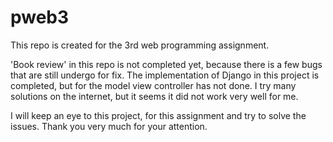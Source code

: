 # pweb3
This repo is created for the 3rd web programming assignment.
 
'Book review' in this repo is not completed yet, because there is a few bugs that are still undergo for fix.
The implementation of Django in this project is completed, but for the model view controller has not done. 
I try many solutions on the internet, but it seems it did not work very well for me.

I will keep an eye to this project, for this assignment and try to solve the issues.
Thank you very much for your attention.
